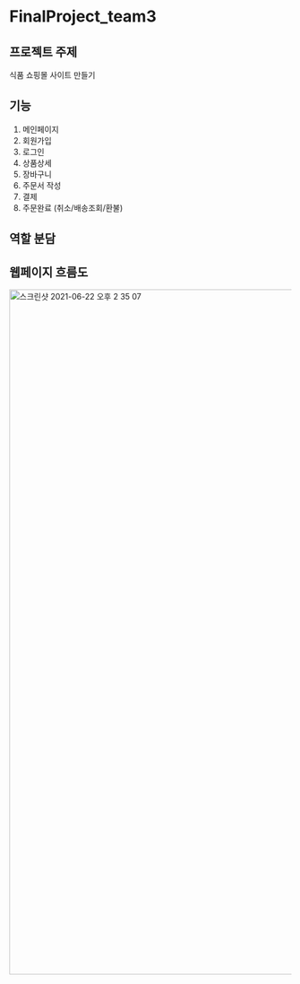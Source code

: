 # FinalProject_team3
## 프로젝트 주제
식품 쇼핑몰 사이트 만들기 

## 기능
1. 메인페이지
2. 회원가입
3. 로그인
4. 상품상세
5. 장바구니
6. 주문서 작성
7. 결제
8. 주문완료 (취소/배송조회/환불)

## 역할 분담

## 웹페이지 흐름도
<img width="1222" alt="스크린샷 2021-06-22 오후 2 35 07" src="https://user-images.githubusercontent.com/86212850/122869320-0d1c9000-d367-11eb-92e3-df5839ce6f3c.png">
